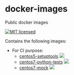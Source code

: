 # docker-images
Public docker images


[![MIT licensed](https://img.shields.io/badge/license-MIT-blue.svg)](https://tldrlegal.com/license/mit-license#summary)

Contains the following images:
* For CI purpose:
  * [centos5-setuptools](centos5-setuptools/) [![](https://images.microbadger.com/badges/image/viveris/centos5-setuptools.svg)](https://microbadger.com/images/viveris/centos5-setuptools "Get your own image badge on microbadger.com")
  * [centos7-python-tests](centos7-python-tests/) [![](https://images.microbadger.com/badges/image/viveris/centos7-python-tests.svg)](https://microbadger.com/images/viveris/centos7-python-tests "Get your own image badge on microbadger.com")
  * [centos7-mock](centos7-mock/) [![](https://images.microbadger.com/badges/image/viveris/centos7-mock.svg)](https://microbadger.com/images/viveris/centos7-mock "Get your own image badge on microbadger.com")

